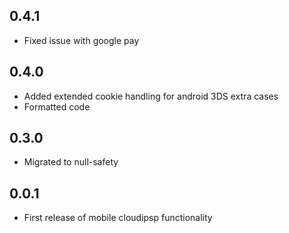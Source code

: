 ## 0.4.1
* Fixed issue with google pay

## 0.4.0
* Added extended cookie handling for android 3DS extra cases
* Formatted code

## 0.3.0
* Migrated to null-safety

## 0.0.1

* First release of mobile cloudipsp functionality
